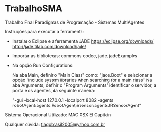 # TrabalhoSMA
Trabalho Final Paradigmas de Programação - Sistemas MultiAgentes


Instruções para executar a ferramenta:
* Instalar o Eclipse e a ferramenta JADE
  <https://eclipse.org/downloads/>
  <http://jade.tilab.com/download/jade/>

* Importar as bibliotecas: commons-codec, jade, jadeExamples
* Na opção Run Configurations:
  
  Na aba Main, definir o "Main Class" como: "jade.Boot" e selecionar a opção "Include system libraries when searching for a main class"
  Na aba Arguments, definir o "Program Arguments" identificar o servidor, a porta e os agentes, da seguinte maneira:

  "-gui -local-host 127.0.0.1 -localport 8082 -agents robotAgent:agents.RobotAgent;irsensor:agents.IRSensorAgent"
  

Sistema Operacional Utilizado: MAC OSX El Capitain

Qualquer dúvida: tiagobrasil2005@yahoo.com.br
